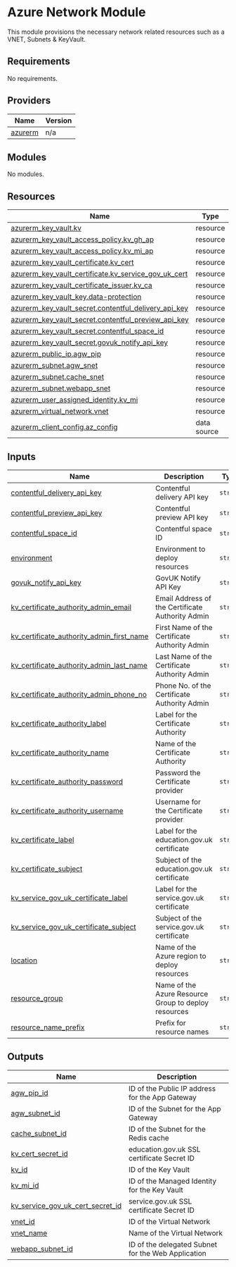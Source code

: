 # Azure Network Module

This module provisions the necessary network related resources such as a VNET, Subnets & KeyVault.

<!-- BEGIN_TF_DOCS -->
## Requirements

No requirements.

## Providers

| Name | Version |
|------|---------|
| <a name="provider_azurerm"></a> [azurerm](#provider\_azurerm) | n/a |

## Modules

No modules.

## Resources

| Name | Type |
|------|------|
| [azurerm_key_vault.kv](https://registry.terraform.io/providers/hashicorp/azurerm/latest/docs/resources/key_vault) | resource |
| [azurerm_key_vault_access_policy.kv_gh_ap](https://registry.terraform.io/providers/hashicorp/azurerm/latest/docs/resources/key_vault_access_policy) | resource |
| [azurerm_key_vault_access_policy.kv_mi_ap](https://registry.terraform.io/providers/hashicorp/azurerm/latest/docs/resources/key_vault_access_policy) | resource |
| [azurerm_key_vault_certificate.kv_cert](https://registry.terraform.io/providers/hashicorp/azurerm/latest/docs/resources/key_vault_certificate) | resource |
| [azurerm_key_vault_certificate.kv_service_gov_uk_cert](https://registry.terraform.io/providers/hashicorp/azurerm/latest/docs/resources/key_vault_certificate) | resource |
| [azurerm_key_vault_certificate_issuer.kv_ca](https://registry.terraform.io/providers/hashicorp/azurerm/latest/docs/resources/key_vault_certificate_issuer) | resource |
| [azurerm_key_vault_key.data-protection](https://registry.terraform.io/providers/hashicorp/azurerm/latest/docs/resources/key_vault_key) | resource |
| [azurerm_key_vault_secret.contentful_delivery_api_key](https://registry.terraform.io/providers/hashicorp/azurerm/latest/docs/resources/key_vault_secret) | resource |
| [azurerm_key_vault_secret.contentful_preview_api_key](https://registry.terraform.io/providers/hashicorp/azurerm/latest/docs/resources/key_vault_secret) | resource |
| [azurerm_key_vault_secret.contentful_space_id](https://registry.terraform.io/providers/hashicorp/azurerm/latest/docs/resources/key_vault_secret) | resource |
| [azurerm_key_vault_secret.govuk_notify_api_key](https://registry.terraform.io/providers/hashicorp/azurerm/latest/docs/resources/key_vault_secret) | resource |
| [azurerm_public_ip.agw_pip](https://registry.terraform.io/providers/hashicorp/azurerm/latest/docs/resources/public_ip) | resource |
| [azurerm_subnet.agw_snet](https://registry.terraform.io/providers/hashicorp/azurerm/latest/docs/resources/subnet) | resource |
| [azurerm_subnet.cache_snet](https://registry.terraform.io/providers/hashicorp/azurerm/latest/docs/resources/subnet) | resource |
| [azurerm_subnet.webapp_snet](https://registry.terraform.io/providers/hashicorp/azurerm/latest/docs/resources/subnet) | resource |
| [azurerm_user_assigned_identity.kv_mi](https://registry.terraform.io/providers/hashicorp/azurerm/latest/docs/resources/user_assigned_identity) | resource |
| [azurerm_virtual_network.vnet](https://registry.terraform.io/providers/hashicorp/azurerm/latest/docs/resources/virtual_network) | resource |
| [azurerm_client_config.az_config](https://registry.terraform.io/providers/hashicorp/azurerm/latest/docs/data-sources/client_config) | data source |

## Inputs

| Name | Description | Type | Default | Required |
|------|-------------|------|---------|:--------:|
| <a name="input_contentful_delivery_api_key"></a> [contentful\_delivery\_api\_key](#input\_contentful\_delivery\_api\_key) | Contentful delivery API key | `string` | n/a | yes |
| <a name="input_contentful_preview_api_key"></a> [contentful\_preview\_api\_key](#input\_contentful\_preview\_api\_key) | Contentful preview API key | `string` | n/a | yes |
| <a name="input_contentful_space_id"></a> [contentful\_space\_id](#input\_contentful\_space\_id) | Contentful space ID | `string` | n/a | yes |
| <a name="input_environment"></a> [environment](#input\_environment) | Environment to deploy resources | `string` | n/a | yes |
| <a name="input_govuk_notify_api_key"></a> [govuk\_notify\_api\_key](#input\_govuk\_notify\_api\_key) | GovUK Notify API Key | `string` | n/a | yes |
| <a name="input_kv_certificate_authority_admin_email"></a> [kv\_certificate\_authority\_admin\_email](#input\_kv\_certificate\_authority\_admin\_email) | Email Address of the Certificate Authority Admin | `string` | n/a | yes |
| <a name="input_kv_certificate_authority_admin_first_name"></a> [kv\_certificate\_authority\_admin\_first\_name](#input\_kv\_certificate\_authority\_admin\_first\_name) | First Name of the Certificate Authority Admin | `string` | n/a | yes |
| <a name="input_kv_certificate_authority_admin_last_name"></a> [kv\_certificate\_authority\_admin\_last\_name](#input\_kv\_certificate\_authority\_admin\_last\_name) | Last Name of the Certificate Authority Admin | `string` | n/a | yes |
| <a name="input_kv_certificate_authority_admin_phone_no"></a> [kv\_certificate\_authority\_admin\_phone\_no](#input\_kv\_certificate\_authority\_admin\_phone\_no) | Phone No. of the Certificate Authority Admin | `string` | n/a | yes |
| <a name="input_kv_certificate_authority_label"></a> [kv\_certificate\_authority\_label](#input\_kv\_certificate\_authority\_label) | Label for the Certificate Authority | `string` | n/a | yes |
| <a name="input_kv_certificate_authority_name"></a> [kv\_certificate\_authority\_name](#input\_kv\_certificate\_authority\_name) | Name of the Certificate Authority | `string` | n/a | yes |
| <a name="input_kv_certificate_authority_password"></a> [kv\_certificate\_authority\_password](#input\_kv\_certificate\_authority\_password) | Password the Certificate provider | `string` | n/a | yes |
| <a name="input_kv_certificate_authority_username"></a> [kv\_certificate\_authority\_username](#input\_kv\_certificate\_authority\_username) | Username for the Certificate provider | `string` | n/a | yes |
| <a name="input_kv_certificate_label"></a> [kv\_certificate\_label](#input\_kv\_certificate\_label) | Label for the education.gov.uk certificate | `string` | n/a | yes |
| <a name="input_kv_certificate_subject"></a> [kv\_certificate\_subject](#input\_kv\_certificate\_subject) | Subject of the education.gov.uk certificate | `string` | n/a | yes |
| <a name="input_kv_service_gov_uk_certificate_label"></a> [kv\_service\_gov\_uk\_certificate\_label](#input\_kv\_service\_gov\_uk\_certificate\_label) | Label for the service.gov.uk certificate | `string` | n/a | yes |
| <a name="input_kv_service_gov_uk_certificate_subject"></a> [kv\_service\_gov\_uk\_certificate\_subject](#input\_kv\_service\_gov\_uk\_certificate\_subject) | Subject of the service.gov.uk certificate | `string` | n/a | yes |
| <a name="input_location"></a> [location](#input\_location) | Name of the Azure region to deploy resources | `string` | n/a | yes |
| <a name="input_resource_group"></a> [resource\_group](#input\_resource\_group) | Name of the Azure Resource Group to deploy resources | `string` | n/a | yes |
| <a name="input_resource_name_prefix"></a> [resource\_name\_prefix](#input\_resource\_name\_prefix) | Prefix for resource names | `string` | n/a | yes |

## Outputs

| Name | Description |
|------|-------------|
| <a name="output_agw_pip_id"></a> [agw\_pip\_id](#output\_agw\_pip\_id) | ID of the Public IP address for the App Gateway |
| <a name="output_agw_subnet_id"></a> [agw\_subnet\_id](#output\_agw\_subnet\_id) | ID of the Subnet for the App Gateway |
| <a name="output_cache_subnet_id"></a> [cache\_subnet\_id](#output\_cache\_subnet\_id) | ID of the Subnet for the Redis cache |
| <a name="output_kv_cert_secret_id"></a> [kv\_cert\_secret\_id](#output\_kv\_cert\_secret\_id) | education.gov.uk SSL certificate Secret ID |
| <a name="output_kv_id"></a> [kv\_id](#output\_kv\_id) | ID of the Key Vault |
| <a name="output_kv_mi_id"></a> [kv\_mi\_id](#output\_kv\_mi\_id) | ID of the Managed Identity for the Key Vault |
| <a name="output_kv_service_gov_uk_cert_secret_id"></a> [kv\_service\_gov\_uk\_cert\_secret\_id](#output\_kv\_service\_gov\_uk\_cert\_secret\_id) | service.gov.uk SSL certificate Secret ID |
| <a name="output_vnet_id"></a> [vnet\_id](#output\_vnet\_id) | ID of the Virtual Network |
| <a name="output_vnet_name"></a> [vnet\_name](#output\_vnet\_name) | Name of the Virtual Network |
| <a name="output_webapp_subnet_id"></a> [webapp\_subnet\_id](#output\_webapp\_subnet\_id) | ID of the delegated Subnet for the Web Application |
<!-- END_TF_DOCS -->